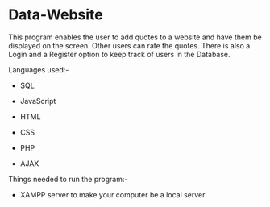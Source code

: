 # Data-Website
This program enables the user to add quotes to a website and have them be displayed on the screen. Other users can rate the quotes. There is also a Login and a Register option to keep track of users in the Database.

Languages used:-
- SQL
- JavaScript
- HTML
- CSS
- PHP

- AJAX

Things needed to run the program:-
  - XAMPP server to make your computer be a local server

